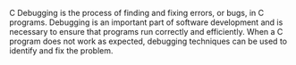 C Debugging is the process of finding and fixing errors, or bugs, in C programs. Debugging is an important part of software development and is necessary to ensure that programs run correctly and efficiently. When a C program does not work as expected, debugging techniques can be used to identify and fix the problem.
